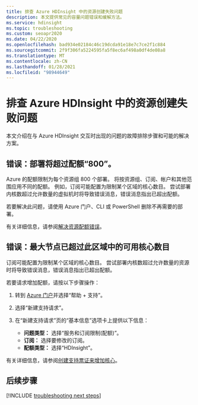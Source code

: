 ```yaml
---
title: 排查 Azure HDInsight 中的资源创建失败问题
description: 本文提供常见的容量问题错误和缓解方法。
ms.service: hdinsight
ms.topic: troubleshooting
ms.custom: seoapr2020
ms.date: 04/22/2020
ms.openlocfilehash: bad934e02184c46c19dcda91e18e7c7ce2f1c884
ms.sourcegitcommit: 2f9f306fa5224595fa5f8ec6af498a0df4de08a8
ms.translationtype: MT
ms.contentlocale: zh-CN
ms.lasthandoff: 01/28/2021
ms.locfileid: "98944649"
---
```

# <a name="troubleshoot-resource-creation-failures-in-azure-hdinsight"></a>排查 Azure HDInsight 中的资源创建失败问题

本文介绍在与 Azure HDInsight 交互时出现的问题的故障排除步骤和可能的解决方案。

## <a name="error-the-deployment-would-exceed-the-quota-of-800"></a>错误：部署将超过配额“800”。

Azure 的配额限制为每个资源组 800 个部署。 将按资源组、订阅、帐户和其他范围应用不同的配额。 例如，订阅可能配置为限制某个区域的核心数目。 尝试部署内核数超过允许数量的虚拟机时将导致错误消息，错误消息指出已超出配额。

若要解决此问题，请使用 Azure 门户、CLI 或 PowerShell 删除不再需要的部署。

有关详细信息，请参阅[解决资源配额错误](../azure-resource-manager/templates/error-resource-quota.md)。

## <a name="error-the-maximum-node-exceeded-the-available-cores-in-this-region"></a>错误：最大节点已超过此区域中的可用核心数目

订阅可能配置为限制某个区域的核心数目。 尝试部署内核数超过允许数量的资源时将导致错误消息，错误消息指出已超出配额。

若要请求增加配额，请按以下步骤操作：

1. 转到 [Azure 门户](https://portal.azure.com)并选择“帮助 + 支持”。

1. 选择“新建支持请求”。

1. 在“新建支持请求”页的“基本信息”选项卡上提供以下信息： 

   * **问题类型：** 选择“服务和订阅限制(配额)”。
   * **订阅：** 选择要修改的订阅。
   * **配额类型：** 选择“HDInsight”。

有关详细信息，请参阅[创建支持票证来增加核心](hdinsight-capacity-planning.md#quotas)。

## <a name="next-steps"></a>后续步骤

[!INCLUDE [troubleshooting next steps](../../includes/hdinsight-troubleshooting-next-steps.md)]